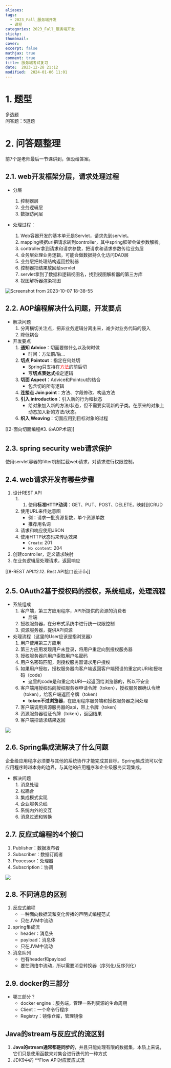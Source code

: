```yaml
---
aliases: 
tags:
  - 2023_Fall_服务端开发
  - 课程
categories: 2023_Fall_服务端开发
sticky: 
thumbnail: 
cover: 
excerpt: false
mathjax: true
comment: true
title: 服务端考试复习
date:  2023-12-28 21:12
modified:  2024-01-06 11:01
---
```


# 1. 题型

多选题  
问答题：5道题

# 2. 问答题整理

前7个是老师最后一节课讲到，但没给答案。

## 2.1. web开发框架分层，请求处理过程

- 分层
	1. 控制器层
	2. 业务逻辑层
	3. 数据访问层

- 处理过程：
	1. Web容器开发的基本单元是Servlet，请求先到servlet。
	2. mapping根据url把请求转到controller，其中spring框架会做参数解析。
	3. controller拿到请求和请求参数，把请求和请求参数传给业务层
	4. 业务层处理业务逻辑，可能会做数据持久化访问DAO层
	5. 业务层把处理结构返回控制器
	6. 控制器把结果放回给servlet
	7. servlet拿到了数据和逻辑视图名，找到视图解析器的第三方库
	8. 视图解析器渲染视图

![Screenshot from 2023-10-07 18-38-55](https://chillcharlie-img.oss-cn-hangzhou.aliyuncs.com/image%2F2023%2F12%2F18%2F10-13-42-ca4167c94583a1706c06fdd1405e61c3-Screenshotundefinedfromundefined2023-10-07undefined18-38-55-eb0c99.png)

## 2.2. AOP编程解决什么问题，开发要点

- 解决问题
	1. 分离横切关注点，把非业务逻辑分离出来，减少对业务代码的侵入
	2. 降低耦合
- 开发要点  
	1. **通知 Advice**：切面要做什么以及何时做  
		- 时间：方法前/后...
	2. **切点 Pointcut**：指定在何处切
		- Spring只支持在<font color="#ff0000">方法</font>的前后切
		- 写**切点表达式**指定逻辑
	3. **切面 Aspect**：Advice和Pointcut的结合
		- 包含切的所有逻辑
	4. **连接点 Join point**：方法、字段修改、构造方法
	5. **引入 introduction**：引入新的行为和状态
		- 给对象加入新的方法/状态，但不需要实现新的子类。在原来的对象上动态加入新的方法/状态。
	6. **织入 Weaving**：切面应用到目标对象的过程

[[2-面向切面编程#3. 👍AOP术语]]

## 2.3. spring security web请求保护

使用servlet容器的filter机制拦截web请求，对请求进行权限控制。

## 2.4. web请求开发有哪些步骤

1. 设计REST API
	1. 1. 使用**标准HTTP动词**：GET、PUT、POST、DELETE，映射到CRUD
	2. 使用URL来传达意图
		- 例：请求一批资源复数，单个资源单数
		- 推荐用名词
	3. 请求和响应使用JSON
	4. 使用HTTP状态码来传达效果
		- `Create`: 201
		- `No content`: 204
2. 创建controller，定义请求映射
3. 在业务逻辑层处理请求，返回响应

[[8-REST API#2.12. Rest API接口设计👍]]

## 2.5. OAuth2基于授权码的授权，系统组成，处理流程

- 系统组成
	1. 客户端，第三方应用程序，API所提供的资源的消费者
		- 后端
	2. 授权服务器，在分布式系统中进行统一权限控制
	3. 资源服务器，提供API资源
- 处理流程（这里的User应该是指浏览器）
	1. 用户使用第三方应用
	2. 第三方应用发现用户未登录，将用户重定向到授权服务器
	3. 授权服务器向用户索取用户名密码
	4. 用户名密码匹配，则授权服务器请求用户授权
	5. 如果用户授权，授权服务器向客户端返回客户端预设的重定向URI和授权码（code）
		- 这里的code是和重定向URI一起返回给浏览器的，所以不安全
	6. 客户端用授权码向授权服务器申请令牌（token），授权服务器确认令牌（token），给客户端返回令牌（token）
		- **token不过浏览器**，在应用程序服务端和授权服务器之间处理
	7. 客户端调用资源服务器的api，带上令牌（token）
	8. 资源服务器验证令牌（token），返回结果
	9. 客户端把请求结果返回

![](https://chillcharlie-img.oss-cn-hangzhou.aliyuncs.com/image%2F2023%2F11%2F13%2F19-20-30-a83b91bcb885875b08c329f60f5ac115-msedge_CL3vHC98yN-06bb6b.png)

## 2.6. Spring集成流解决了什么问题

企业级应用程序必须要与其他的系统协作才能完成其目标。Spring集成流可以使应用程序跨越本身的边界，与其他的应用程序和企业级服务实现集成。

- 解决问题
	1. 消息处理
	2. 松耦合
	3. 集成模式实现
	4. 企业服务总线
	5. 系统内外的交互
	6. 消息过滤和转换

## 2.7. 反应式编程的4个接口

1. Publisher：数据发布者
2. Subscriber：数据订阅者
3. Peocessor：处理器
4. Subscription：协调

![](https://chillcharlie-img.oss-cn-hangzhou.aliyuncs.com/image%2F2023%2F11%2F30%2F19-07-41-798ed044f2aa4ce418bbeb6519cfa668-20231130190741-06575a.png)

## 2.8. 不同消息的区别

1. 反应式编程
	- 一种面向数据流和变化传播的声明式编程范式
	- 只在JVM中流动
2. spring集成流
	- header：消息头
	- payload：消息体
	- 只在JVM中流动
3. 消息队列
	- 也有header和payload
	- 要在网络中流动，所以需要消息转换器（序列化/反序列化）

## 2.9. docker的三部分

- 哪三部分？
	- docker engine：服务端，管理一系列资源的生命周期
	- Client：一个命令行程序
	- Registry：镜像仓库，管理镜像

## Java的stream与反应式的流区别

1. **Java的stream通常都是同步的**，并且只能处理有限的数据集，本质上来说，它们只是使用函数来对集合进行迭代的一种方式
2. JDK9中的 **Flow API对应反应式流

